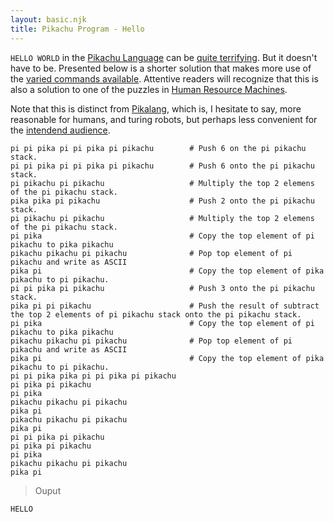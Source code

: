 ```yaml
---
layout: basic.njk
title: Pikachu Program - Hello
---
```


`HELLO WORLD` in the [Pikachu Language][4] can be [quite terrifying][2]. But it doesn't have to be. Presented below is a shorter solution that makes more use of the [varied commands available][4]. Attentive readers will recognize that this is also a solution to one of the puzzles in [Human Resource Machines][3].

Note that this is distinct from [Pikalang][5], which is, I hesitate to say, more reasonable for humans, and turing robots, but perhaps less convenient for the [intendend audience][6].


[2]: https://trove42.com/introducing-pikachu-programming-language/
[3]: https://tomorrowcorporation.com/humanresourcemachine
[4]: https://trove42.com/pikachu-syntax-rules/
[5]: https://esolangs.org/wiki/Pikalang
[6]: https://en.wikipedia.org/wiki/Pikachu

```pikachu
pi pi pika pi pi pika pi pikachu        # Push 6 on the pi pikachu stack.
pi pi pika pi pi pika pi pikachu        # Push 6 onto the pi pikachu stack.
pi pikachu pi pikachu                   # Multiply the top 2 elemens of the pi pikachu stack.
pika pika pi pikachu                    # Push 2 onto the pi pikachu stack.
pi pikachu pi pikachu                   # Multiply the top 2 elemens of the pi pikachu stack.
pi pika                                 # Copy the top element of pi pikachu to pika pikachu
pikachu pikachu pi pikachu              # Pop top element of pi pikachu and write as ASCII
pika pi                                 # Copy the top element of pika pikachu to pi pikachu.
pi pi pika pi pikachu                   # Push 3 onto the pi pikachu stack.
pika pi pi pikachu                      # Push the result of subtract the top 2 elements of pi pikachu stack onto the pi pikachu stack.
pi pika                                 # Copy the top element of pi pikachu to pika pikachu
pikachu pikachu pi pikachu              # Pop top element of pi pikachu and write as ASCII
pika pi                                 # Copy the top element of pika pikachu to pi pikachu.
pi pi pika pika pi pi pika pi pikachu
pi pika pi pikachu
pi pika
pikachu pikachu pi pikachu
pika pi
pikachu pikachu pi pikachu
pika pi
pi pi pika pi pikachu
pi pika pi pikachu
pi pika
pikachu pikachu pi pikachu
pika pi
```

> Ouput
```
HELLO
```